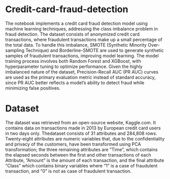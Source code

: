 # Credit-card-fraud-detection
The notebook implements a credit card fraud detection model using machine learning techniques, addressing the class imbalance problem in fraud detection. The dataset consists of anonymized credit card transactions, where fraudulent transactions make up a small percentage of the total data. To handle this imbalance, SMOTE (Synthetic Minority Over-sampling Technique) and Borderline-SMOTE are used to generate synthetic samples of fraudulent transactions, improving model learning. The model training process involves both Random Forest and XGBoost, with hyperparameter tuning to optimize performance. Given the highly imbalanced nature of the dataset, Precision-Recall AUC (PR AUC) curves are used as the primary evaluation metric instead of standard accuracy, since PR AUC better reflects a model’s ability to detect fraud while minimizing false positives. 

# Dataset 
The dataset was retrieved from an open-source website, Kaggle.com. It contains data on transactions made in 2013 by European credit card users in two days only. Thedataset consists of 31 attributes and 284,808 rows. Twenty-eight attributes are numeric variables that, due to the confidentiality and privacy of the customers, have been transformed using PCA transformation; the three remaining attributes are ”Time”, which contains the elapsed seconds between the first and other transactions of each Attribute, ”Amount” is the amount of each transaction, and the final attribute “Class” which contains binary variables where “1” is a case of fraudulent transaction, and “0” is not as case of fraudulent transaction.
